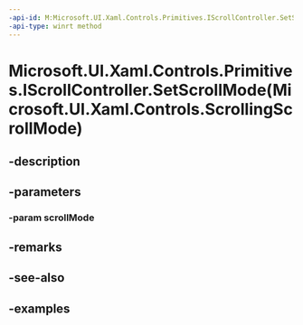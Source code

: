 ```yaml
---
-api-id: M:Microsoft.UI.Xaml.Controls.Primitives.IScrollController.SetScrollMode(Microsoft.UI.Xaml.Controls.ScrollingScrollMode)
-api-type: winrt method
---
```


# Microsoft.UI.Xaml.Controls.Primitives.IScrollController.SetScrollMode(Microsoft.UI.Xaml.Controls.ScrollingScrollMode)

<!--
public void SetScrollMode (Microsoft.UI.Xaml.Controls.ScrollingScrollMode scrollMode);
-->


## -description

## -parameters

### -param scrollMode

## -remarks

## -see-also

## -examples


